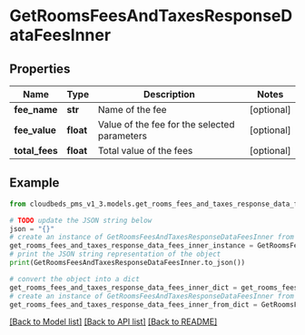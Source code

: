 # GetRoomsFeesAndTaxesResponseDataFeesInner


## Properties

Name | Type | Description | Notes
------------ | ------------- | ------------- | -------------
**fee_name** | **str** | Name of the fee | [optional] 
**fee_value** | **float** | Value of the fee for the selected parameters | [optional] 
**total_fees** | **float** | Total value of the fees | [optional] 

## Example

```python
from cloudbeds_pms_v1_3.models.get_rooms_fees_and_taxes_response_data_fees_inner import GetRoomsFeesAndTaxesResponseDataFeesInner

# TODO update the JSON string below
json = "{}"
# create an instance of GetRoomsFeesAndTaxesResponseDataFeesInner from a JSON string
get_rooms_fees_and_taxes_response_data_fees_inner_instance = GetRoomsFeesAndTaxesResponseDataFeesInner.from_json(json)
# print the JSON string representation of the object
print(GetRoomsFeesAndTaxesResponseDataFeesInner.to_json())

# convert the object into a dict
get_rooms_fees_and_taxes_response_data_fees_inner_dict = get_rooms_fees_and_taxes_response_data_fees_inner_instance.to_dict()
# create an instance of GetRoomsFeesAndTaxesResponseDataFeesInner from a dict
get_rooms_fees_and_taxes_response_data_fees_inner_from_dict = GetRoomsFeesAndTaxesResponseDataFeesInner.from_dict(get_rooms_fees_and_taxes_response_data_fees_inner_dict)
```
[[Back to Model list]](../README.md#documentation-for-models) [[Back to API list]](../README.md#documentation-for-api-endpoints) [[Back to README]](../README.md)


